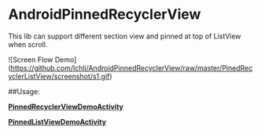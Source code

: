 # AndroidPinnedRecyclerView
This lib can support different section view and pinned at top of ListView when scroll.

![Screen Flow Demo] (https://github.com/lchli/AndroidPinnedRecyclerView/raw/master/PinedRecyclerListView/screenshot/s1.gif)

##Usage:

**[PinnedRecyclerViewDemoActivity](https://github.com/lchli/AndroidPinnedRecyclerView/blob/master/PinedRecyclerListView/app/src/main/java/com/lchli/pinedrecyclerlistview/sample/PinnedRecyclerViewDemoActivity.java)**

**[PinnedListViewDemoActivity](https://github.com/lchli/AndroidPinnedRecyclerView/blob/master/PinedRecyclerListView/app/src/main/java/com/lchli/pinedrecyclerlistview/sample/PinnedListViewDemoActivity.java)**

